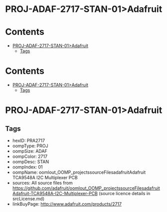 
PROJ-ADAF-2717-STAN-01>Adafruit
===============================

Contents
========

* [PROJ-ADAF-2717-STAN-01>Adafruit](#proj-adaf-2717-stan-01adafruit)
	* [Tags](#tags)

Contents
========

* [PROJ-ADAF-2717-STAN-01>Adafruit](#proj-adaf-2717-stan-01adafruit)
	* [Tags](#tags)

# PROJ-ADAF-2717-STAN-01>Adafruit

## Tags

- hexID: PRA2717
- oompType: PROJ
- oompSize: ADAF
- oompColor: 2717
- oompDesc: STAN
- oompIndex: 01
- oompName: oomlout_OOMP_projectssourceFilesadafruitAdafruit TCA9548A I2C Multiplexer PCB
- sources: All source files from https://github.com/adafruit/oomlout_OOMP_projectssourceFilesadafruitAdafruit-TCA9548A-I2C-Multiplexer-PCB (source licence details in srcLicense.md)
- linkBuyPage: http://www.adafruit.com/products/2717
